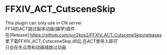 # FFXIV_ACT_CutsceneSkip  
This plugin can only use in CN server  
FF14的ACT跳过副本动画(辍学)插件  
在[Release]:https://github.com/svr2kos2/FFXIV_ACT_CutsceneSkip/releases 里下载FFXIV_ACT_CutsceneSkip.dll后,在ACT里导入即可  
只会在冬瓜煲和动画城跳过动画
